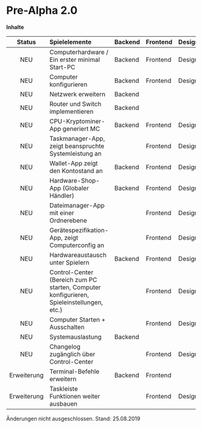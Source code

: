 # Pre-Alpha 2.0

**Inhalte**

| Status      | Spielelemente                                          | Backend  | Frontend | Design |
|:---:        |:---                                                    |---       |---       |---     |
| NEU         | Computerhardware / Ein erster minimal Start-PC         | Backend  | Frontend | Design |
| NEU         | Computer konfigurieren                                 | Backend  | Frontend | Design |
| NEU         | Netzwerk erweitern                                     | Backend  |          |        |
| NEU         | Router und Switch implementieren                       | Backend  |          |        |
| NEU         | CPU-Kryptominer-App generiert MC                       | Backend  | Frontend | Design |
| NEU         | Taskmanager-App, zeigt beanspruchte Systemleistung an  |          | Frontend | Design |
| NEU         | Wallet-App zeigt den Kontostand an                     | Backend  | Frontend | Design |
| NEU         | Hardware-Shop-App (Globaler Händler)                   | Backend  | Frontend | Design |
| NEU         | Dateimanager-App mit einer Ordnerebene                 |          | Frontend | Design |
| NEU         | Gerätespezifikation-App, zeigt Computerconfig an       |          | Frontend | Design |
| NEU         | Hardwareaustausch unter Spielern                       | Backend  | Frontend | Design |
| NEU         | Control-Center (Bereich zum PC starten, Computer konfigurieren, Spieleinstellungen, etc.) |             | Frontend | Design |
| NEU         | Computer Starten + Ausschalten                         |          | Frontend | Design |
| NEU         | Systemauslastung                                       | Backend  |          |        |
| NEU         | Changelog zugänglich über Control-Center               |          | Frontend | Design |
| Erweiterung | Terminal-Befehle erweitern                             | Backend  | Frontend |        |
| Erweiterung | Taskleiste Funktionen weiter ausbauen                  |          | Frontend | Design |

Änderungen nicht ausgeschlossen.
Stand: 25.08.2019